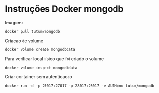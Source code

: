 # Instruções Docker mongodb

Imagem:

```
docker pull tutum/mongodb
```


Criacao de volume

```
docker volume create mongodbdata
```

Para verificar local físico que foi criado o volume
```
docker volume inspect mongodbdata
```

Criar container sem autenticacao

``` 
docker run -d -p 27017:27017 -p 28017:28017 -e AUTH=no tutum/mongodb

```